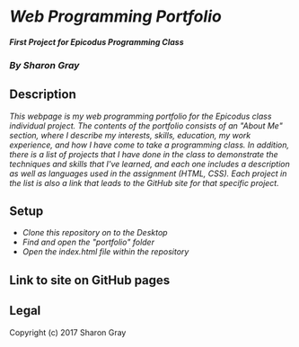 # _Web Programming Portfolio_
#### _First Project for Epicodus Programming Class_
### _By **Sharon Gray**_
## Description
_This webpage is my web programming portfolio for the Epicodus class individual project. The contents of the portfolio consists of an "About Me" section, where I describe my interests, skills, education, my work experience, and how I have come to take a programming class. In addition, there is a list of projects that I have done in the class to demonstrate the techniques and skills that I've learned, and each one includes a description as well as languages used in the assignment (HTML, CSS). Each project in the list is also a link that leads to the GitHub site for that specific project._
## Setup
* _Clone this repository on to the Desktop_
* _Find and open the "portfolio" folder_
* _Open the index.html file within the repository_
## Link to site on GitHub pages
## Legal
Copyright (c) 2017 Sharon Gray
